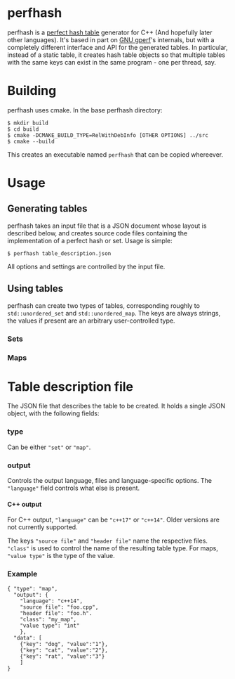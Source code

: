 perfhash
========

perfhash is a [perfect hash table] generator for C++ (And hopefully
later other languages). It's based in part on [GNU gperf]'s internals,
but with a completely different interface and API for the generated
tables. In particular, instead of a static table, it creates hash
table objects so that multiple tables with the same keys can exist in
the same program - one per thread, say.

Building
========

perfhash uses cmake. In the base perfhash directory:

    $ mkdir build
    $ cd build
    $ cmake -DCMAKE_BUILD_TYPE=RelWithDebInfo [OTHER OPTIONS] ../src
    $ cmake --build


This creates an executable named `perfhash` that can be copied whereever.

Usage
=====

Generating tables
-----------------

perfhash takes an input file that is a JSON document whose layout is
described below, and creates source code files containing the
implementation of a perfect hash or set. Usage is simple:

    $ perfhash table_description.json

All options and settings are controlled by the input file.

Using tables
------------

perfhash can create two types of tables, corresponding roughly to
`std::unordered_set` and `std::unordered_map`. The keys are always
strings, the values if present are an arbitrary user-controlled type.

### Sets ###

### Maps ###

Table description file
======================

The JSON file that describes the table to be created. It holds a single JSON object, with the following fields:

### type ###

Can be either `"set"` or `"map"`.

### output ###

Controls the output language, files and language-specific options. The
`"language"` field controls what else is present.

#### C++ output ####

For C++ output, `"language"` can be `"c++17"` or `"c++14"`. Older
versions are not currently supported.

The keys `"source file"` and `"header file"` name the respective
files. `"class"` is used to control the name of the resulting table
type. For maps, `"value type"` is the type of the value.

### Example ###

    { "type": "map",
      "output": {
        "language": "c++14",
        "source file": "foo.cpp",
        "header file": "foo.h".
        "class": "my_map",
        "value type": "int"
        },
      "data": [
        {"key": "dog", "value":"1"},
        {"key": "cat", "value":"2"},
        {"key": "rat", "value":"3"}
        ]
    }

[perfect hash table]: https://en.wikipedia.org/wiki/Perfect_hash_function
[GNU gperf]: https://www.gnu.org/software/gperf/
